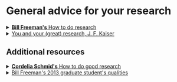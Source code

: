 # General advice for your research
<details><summary> <a href="https://people.csail.mit.edu/billf/publications/How_To_Do_Research.pdf"> <b>Bill Freeman's</b> How to do research</a></summary>
Read it all !
</details>


<details> <summary> <a href="http://www.cs.virginia.edu/~robins/YouAndYourResearch.html"> You and your (great) research, J. F. Kaiser</a> </summary>

> Drop modesty and say to yourself, ``Yes, I would like to do first-class work.'' 

> Ask yourself: ``What are the important problems in my field?'' 

> The more you know, the more you learn; the more you learn, the more you can do; the more you can do, the more the opportunity 

> Given two people with exactly the same ability, the one person who manages day in and day out to get in one more hour of thinking will be tremendously more productive over a lifetime.

</details>

## Additional resources

<details> <summary><a href="https://www.cc.gatech.edu/~parikh/citizenofcvpr/static/slides/schmid_good_research_and_evaluation.pdf">  <b>Cordelia Schmid's</b> How to do good research </summary>
  
> Think about long-term goals / hard problems

> Avoid making models complex without any evaluation of necessity

> Avoid models designed for one particular dataset, hiding the fact that it doesn’t work elsewhere

> Open-source your code

> Provide a precise description of how the model's parameters were set

</details>
  
<details> <summary><a href="https://people.csail.mit.edu/billf/talks/10minFreeman2013.pdf">Bill Freeman's 2013 graduate student's qualities </a></summary>
  
> Curiosity, Creativity, Flexibility, Enthousiasm
> Persistence, Courage

</details>

